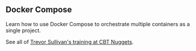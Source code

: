 ## Docker Compose

Learn how to use Docker Compose to orchestrate multiple containers as a single project.

See all of [Trevor Sullivan's training at CBT Nuggets]().